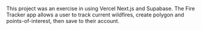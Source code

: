 This project was an exercise in using Vercel Next.js and Supabase. The Fire Tracker app allows a user to track current wildfires, create polygon and points-of-interest, then save to their account.
